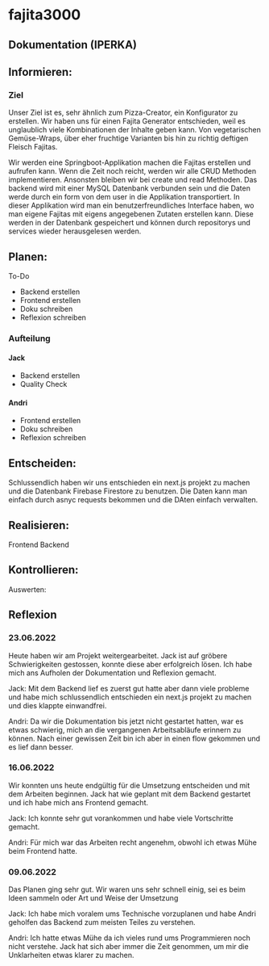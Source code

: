 # fajita3000

## Dokumentation (IPERKA)

## Informieren: 
### Ziel 
Unser Ziel ist es, sehr ähnlich zum Pizza-Creator, ein Konfigurator zu erstellen. Wir haben uns für einen Fajita Generator entschieden, weil es unglaublich viele Kombinationen der Inhalte geben kann. Von vegetarischen Gemüse-Wraps, über eher fruchtige Varianten bis hin zu richtig deftigen Fleisch Fajitas.

Wir werden eine Springboot-Applikation machen die Fajitas erstellen und aufrufen kann. Wenn die Zeit noch reicht, werden wir alle CRUD Methoden implementieren. Ansonsten bleiben wir bei create und read Methoden. Das backend wird mit einer MySQL Datenbank verbunden sein und die Daten werde durch ein form von dem user in die Applikation transportiert. In dieser Applikation wird man ein benutzerfreundliches Interface haben, wo man eigene Fajitas mit eigens angegebenen Zutaten erstellen kann. Diese werden in der Datenbank gespeichert und können durch repositorys und services wieder herausgelesen werden.


## Planen: 
To-Do
-	Backend erstellen
-	Frontend erstellen
-	Doku schreiben
-	Reflexion schreiben

### Aufteilung
#### Jack
-	Backend erstellen
-	Quality Check

#### Andri
-	Frontend erstellen
-	Doku schreiben
-	Reflexion schreiben
 

## Entscheiden:
Schlussendlich haben wir uns entschieden ein next.js projekt zu machen und die Datenbank Firebase Firestore zu benutzen. Die Daten kann man einfach durch asnyc requests bekommen und die DAten einfach verwalten.


## Realisieren: 
Frontend 
Backend
## Kontrollieren:
Auswerten:

## Reflexion

### 23.06.2022
Heute haben wir am Projekt weitergearbeitet. Jack ist auf gröbere Schwierigkeiten gestossen, konnte diese aber erfolgreich lösen. Ich habe mich ans Aufholen der Dokumentation und Reflexion gemacht.

Jack: Mit dem Backend lief es zuerst gut hatte aber dann viele probleme und habe mich schlussendlich entschieden ein next.js projekt zu machen und dies klappte einwandfrei.

Andri: Da wir die Dokumentation bis jetzt nicht gestartet hatten, war es etwas schwierig, mich an die vergangenen Arbeitsabläufe erinnern zu können. Nach einer gewissen Zeit bin ich aber in einen flow gekommen und es lief dann besser.


### 16.06.2022
Wir konnten uns heute endgültig für die Umsetzung entscheiden und mit dem Arbeiten beginnen. Jack hat wie geplant mit dem Backend gestartet und ich habe mich ans Frontend gemacht.

Jack: Ich konnte sehr gut vorankommen und habe viele Vortschritte gemacht.

Andri: Für mich war das Arbeiten recht angenehm, obwohl ich etwas Mühe beim Frontend hatte. 


### 09.06.2022
Das Planen ging sehr gut. Wir waren uns sehr schnell einig, sei es beim Ideen sammeln oder Art und Weise der Umsetzung

Jack: Ich habe mich voralem ums Technische vorzuplanen und habe Andri geholfen das Backend zum meisten Teiles zu verstehen.

Andri: Ich hatte etwas Mühe da ich vieles rund ums Programmieren noch nicht verstehe. Jack hat sich aber immer die Zeit genommen, um mir die Unklarheiten etwas klarer zu machen.

